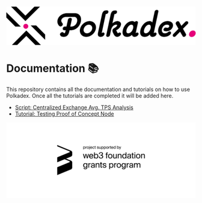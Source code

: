 ![Logo](https://github.com/Polkadex-Substrate/Documentation/blob/master/images/Logo.svg)
# Documentation :books:
This repository contains all the documentation and tutorials on how to use Polkadex. Once all the tutorials are completed it will be added here.

* [ Script: Centralized Exchange Avg. TPS Analysis](https://github.com/Polkadex-Substrate/Documentation/tree/master/Analysis)
* [ Tutorial: Testing Proof of Concept Node](https://github.com/Polkadex-Substrate/Documentation/blob/master/Tutorials/README1.md)

![Web3 Grants](https://github.com/Polkadex-Substrate/Documentation/blob/master/images/web3%20foundation_grants_badge_black.svg)
